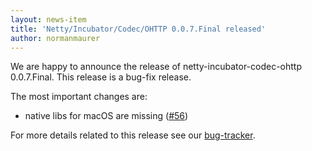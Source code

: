 ```yaml
---
layout: news-item
title: 'Netty/Incubator/Codec/OHTTP 0.0.7.Final released'
author: normanmaurer
---
```


We are happy to announce the release of netty-incubator-codec-ohttp 0.0.7.Final. This release is a bug-fix release.

The most important changes are:

* native libs for macOS are missing ([#56](https://github.com/netty/netty-incubator-codec-ohttp/issues/56))

For more details related to this release see our [bug-tracker](https://github.com/netty/netty-incubator-codec-ohttp/milestone/7?closed=1). 
